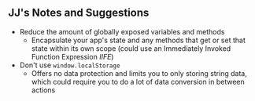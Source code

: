 ## JJ's Notes and Suggestions
* Reduce the amount of globally exposed variables and methods
  * Encapsulate your app's state and any methods that get or set that state
    within its own scope (could use an Immediately Invoked Function Expression *IIFE*)
* Don't use `window.localStorage`
  * Offers no data protection and limits you to only storing string data, which could require you to do a lot of data conversion in between actions

